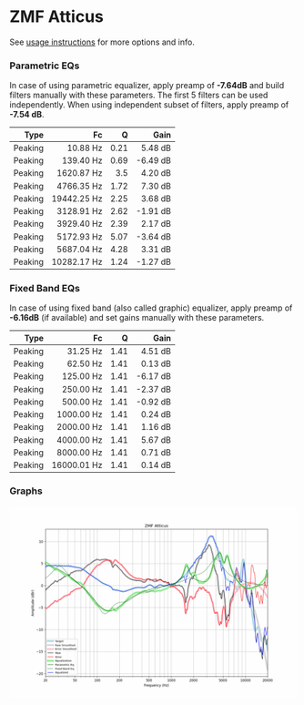 # ZMF Atticus
See [usage instructions](https://github.com/jaakkopasanen/AutoEq#usage) for more options and info.

### Parametric EQs
In case of using parametric equalizer, apply preamp of **-7.64dB** and build filters manually
with these parameters. The first 5 filters can be used independently.
When using independent subset of filters, apply preamp of **-7.54 dB**.

| Type    | Fc          |    Q | Gain     |
|--------:|------------:|-----:|---------:|
| Peaking | 10.88 Hz    | 0.21 | 5.48 dB  |
| Peaking | 139.40 Hz   | 0.69 | -6.49 dB |
| Peaking | 1620.87 Hz  | 3.5  | 4.20 dB  |
| Peaking | 4766.35 Hz  | 1.72 | 7.30 dB  |
| Peaking | 19442.25 Hz | 2.25 | 3.68 dB  |
| Peaking | 3128.91 Hz  | 2.62 | -1.91 dB |
| Peaking | 3929.40 Hz  | 2.39 | 2.17 dB  |
| Peaking | 5172.93 Hz  | 5.07 | -3.64 dB |
| Peaking | 5687.04 Hz  | 4.28 | 3.31 dB  |
| Peaking | 10282.17 Hz | 1.24 | -1.27 dB |

### Fixed Band EQs
In case of using fixed band (also called graphic) equalizer, apply preamp of **-6.16dB**
(if available) and set gains manually with these parameters.

| Type    | Fc          |    Q | Gain     |
|--------:|------------:|-----:|---------:|
| Peaking | 31.25 Hz    | 1.41 | 4.51 dB  |
| Peaking | 62.50 Hz    | 1.41 | 0.13 dB  |
| Peaking | 125.00 Hz   | 1.41 | -6.17 dB |
| Peaking | 250.00 Hz   | 1.41 | -2.37 dB |
| Peaking | 500.00 Hz   | 1.41 | -0.92 dB |
| Peaking | 1000.00 Hz  | 1.41 | 0.24 dB  |
| Peaking | 2000.00 Hz  | 1.41 | 1.16 dB  |
| Peaking | 4000.00 Hz  | 1.41 | 5.67 dB  |
| Peaking | 8000.00 Hz  | 1.41 | 0.71 dB  |
| Peaking | 16000.01 Hz | 1.41 | 0.14 dB  |

### Graphs
![](./ZMF%20Atticus.png)